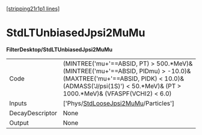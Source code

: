 [[stripping21r1p1 lines]](./stripping21r1p1-index)

# StdLTUnbiasedJpsi2MuMu

**FilterDesktop/StdLTUnbiasedJpsi2MuMu**

|                 |                                                                                                                                                                                                         |
|-----------------|---------------------------------------------------------------------------------------------------------------------------------------------------------------------------------------------------------|
| Code            | (MINTREE('mu+'==ABSID, PT) \> 500.\*MeV)& (MINTREE('mu+'==ABSID, PIDmu) \> -10.0)& (MAXTREE('mu+'==ABSID, PIDK) \< 10.0)& (ADMASS('J/psi(1S)') \< 50.\*MeV)& (PT \> 1000.\*MeV)& (VFASPF(VCHI2) \< 6.0) |
| Inputs          | ['Phys/[StdLooseJpsi2MuMu](./stripping21r1p1-commonparticles-stdloosejpsi2mumu)/Particles']                                                                                                           |
| DecayDescriptor | None                                                                                                                                                                                                    |
| Output          | None                                                                                                                                                                                                    |
